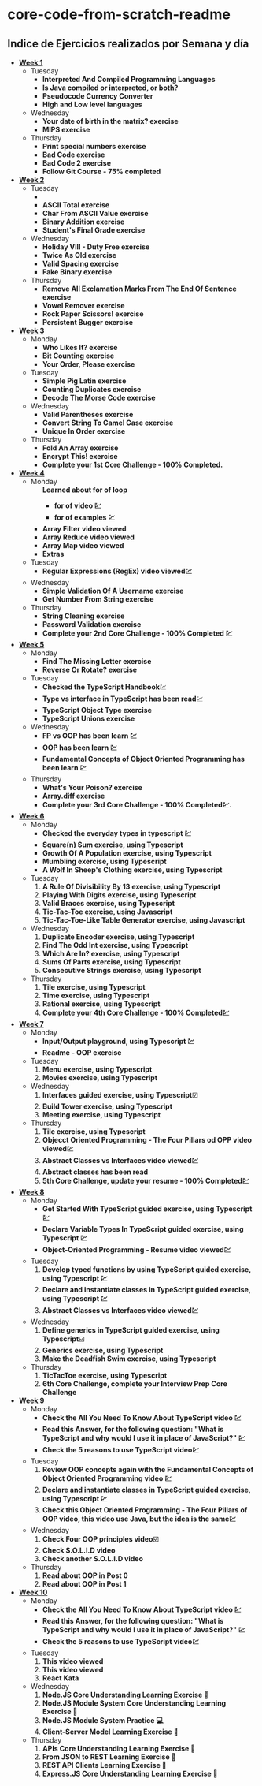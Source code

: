 # core-code-from-scratch-readme

## Indice de Ejercicios realizados por Semana y día

<ul>
	<li>
		<a href="./Week 1/Indice.md"><strong>Week 1</strong></a>
		<ul>
			<li>
				Tuesday
				<ul>
					<li><strong>Interpreted And Compiled Programming Languages</strong></li>
					<li><strong>Is Java compiled or interpreted, or both?</strong></li>
					<li><strong>Pseudocode Currency Converter</strong></li>
					<li><strong>High and Low level languages</strong></li>
				</ul>
			</li>
			<li>
				Wednesday
				<ul>
					<li><strong>Your date of birth in the matrix? exercise</strong></li>
					<li><strong>MIPS exercise</strong></li>
				</ul>
			</li>
			<li>
				Thursday
				<ul>
					<li><strong>Print special numbers exercise</strong></li>
					<li><strong>Bad Code exercise</strong></li>
					<li><strong>Bad Code 2 exercise</strong></li>
					<li><strong>Follow Git Course - 75% completed</strong>
				</ul>
			</li>
		</ul>
	</li>
	<li>
		<a href="./Week 2/Indice.md"><strong>Week 2</strong></a>
		<ul>
			<li>
				Tuesday
				<ul>
					<li><a href='#multiply'></a></li>
					<li><strong>ASCII Total exercise</strong></li>
					<li><strong>Char From ASCII Value exercise</strong></li>
					<li><strong>Binary Addition exercise</strong></li>
					<li><strong>Student's Final Grade exercise</strong></li>
				</ul>
			</li>
			<li>
				Wednesday
				<ul>
					<li><strong>Holiday VIII - Duty Free exercise</strong></li>
					<li><strong>Twice As Old exercise</strong></li>
					<li><strong>Valid Spacing exercise</strong></li>
					<li><strong>Fake Binary exercise</strong></li>
				</ul>
			</li>
			<li>
				Thursday
				<ul>
					<li><strong>Remove All Exclamation Marks From The End Of Sentence exercise</strong></li>
					<li><strong>Vowel Remover exercise</strong></li>
					<li><strong>Rock Paper Scissors! exercise</strong></li>
					<li><strong>Persistent Bugger exercise</strong></li>
				</ul>
			</li>
		</ul>
	</li>
	<li>
		<a href="./Week 3/Indice.md"><strong>Week 3</strong></a>
		<ul>
			<li>
				Monday
				<ul>
					<li><strong>Who Likes It? exercise</strong></li>
					<li><strong>Bit Counting exercise</strong></li>
					<li><strong>Your Order, Please exercise</strong></li>
				</ul>
			</li>
			<li>
				Tuesday
				<ul>
					<li><strong>Simple Pig Latin exercise</strong></li>
					<li><strong>Counting Duplicates exercise</strong></li>
					<li><strong>Decode The Morse Code exercise</strong></li>
				</ul>
			</li>
			<li>
				Wednesday
				<ul>
					<li><strong>Valid Parentheses exercise</strong></li>
					<li><strong>Convert String To Camel Case exercise</strong></li>
					<li><strong>Unique In Order exercise</strong></li>
				</ul>
			</li>
			<li>
				Thursday
				<ul>
					<li><strong>Fold An Array exercise</strong></li>
					<li><strong>Encrypt This! exercise</strong></li>
					<li><strong>Complete your 1st Core Challenge - 100% Completed.</strong></li>
				</ul>
			</li>
		</ul>
	</li>
	<li>
		<a href="./Week 4/Indice.md"><strong>Week 4</strong></a>
		<ul>
			<li>
				Monday
				<ul>
					<strong>Learned about for of loop</strong></li>
    <ul>
        <li><strong>for of video 💹</strong></li>
        <li><strong>for of examples 💹</strong></li>
    </ul>
    <li><strong>Array Filter video viewed</strong></li>
    <li><strong>Array Reduce video viewed</strong></li>
    <li><strong>Array Map video viewed</strong></li>
    <li><strong>Extras</strong></li>
				</ul>
			</li>
			<li>
				Tuesday
				<ul>
					<li><strong>Regular Expressions (RegEx) video viewed💹</strong></li>
				</ul>
			</li>
			<li>
				Wednesday
				<ul>
					<li><strong>Simple Validation Of A Username exercise</strong></li>
    <li><strong>Get Number From String exercise</strong></li>
				</ul>
			</li>
			<li>
				Thursday
				<ul>
					<li><strong>String Cleaning exercise</strong></li>
    <li><strong>Password Validation exercise</strong></li>
    <li><strong>Complete your 2nd Core Challenge - 100% Completed 💹</strong></li>
				</ul>
			</li>
		</ul>
	</li>
	<li>
		<a href="./Week 5/Indice.md"><strong>Week 5</strong></a>
		<ul>
			<li>
				Monday
				<ul>
					<li><strong>Find The Missing Letter exercise</strong></li>
    <li><strong>Reverse Or Rotate? exercise</strong></li>
				</ul>
			</li>
			<li>
				Tuesday
				<ul>
					<li><strong>Checked the TypeScript Handbook</strong>💹</li>
    <li><strong> Type vs interface in TypeScript has been read</strong>💹</li>
    <li><strong>TypeScript Object Type exercise</strong></li>
    <li><strong>TypeScript Unions exercise</strong></li>
				</ul>
			</li>
			<li>
				Wednesday
				<ul>
					<li><strong>FP vs OOP has been learn 💹</strong></li>
  <li><strong>OOP has been learn 💹</strong></li>
  <li><strong>Fundamental Concepts of Object Oriented Programming has been learn 💹</strong></li>
				</ul>
			</li>
			<li>
				Thursday
				<ul>
					<li><strong>What's Your Poison? exercise</strong></li>
  <li><strong>Array.diff exercise</strong></li>
  <li><strong>Complete your 3rd Core Challenge - 100% Completed💹.</strong></li>
				</ul>
			</li>
		</ul>
	</li>
	<li>
		<a href="./Week 6/Indice.md"><strong>Week 6</strong></a>
		<ul>
			<li>
				Monday
				<ul>
					<li><strong>Checked the everyday types in typescript 💹</strong></li>
  <li><strong>Square(n) Sum exercise, using Typescript</strong></li>
  <li><strong>Growth Of A Population exercise, using Typescript</strong></li>
  <li><strong>Mumbling exercise, using Typescript</strong></li>
  <li><strong>A Wolf In Sheep's Clothing exercise, using Typescript</strong></li>
				</ul>
			</li>
			<li>
				Tuesday
				<ol>
					<li><strong>A Rule Of Divisibility By 13 exercise, using Typescript</strong></li>
  <li><strong>Playing With Digits exercise, using Typescript</strong></li>
  <li><strong>Valid Braces exercise, using Typescript</strong></li>
  <li><strong>Tic-Tac-Toe exercise, using Javascript</strong></li>
  <li><strong>Tic-Tac-Toe-Like Table Generator exercise, using Javascript</strong></li>
				</ol>
			</li>
			<li>
				Wednesday
				<ol>
					<li><strong>Duplicate Encoder exercise, using Typescript</strong></li>
  <li><strong>Find The Odd Int exercise, using Typescript</strong></li>
  <li><strong>Which Are In? exercise, using Typescript</strong></li>
  <li><strong>Sums Of Parts exercise, using Typescript</strong></li>
  <li><strong>Consecutive Strings exercise, using Typescript</strong></li>
				</ol>
			</li>
			<li>
				Thursday
				<ol>
					  <li><strong>Tile exercise, using Typescript</strong></li>
  <li><strong>Time exercise, using Typescript</strong></li>
  <li><strong>Rational exercise, using Typescript</strong></li>
  <li><strong>Complete your 4th Core Challenge - 100% Completed💹</strong></li>
				</ol>
			</li>
		</ul>
	</li>
	<li>
		<a href="./Week 7/Indice.md"><strong>Week 7</strong></a>
		<ul>
			<li>
				Monday
				<ul>
					<li><strong>Input/Output playground, using Typescript 💹</strong></li>
  <li><strong>Readme - OOP exercise</strong></li>
				</ul>
			</li>
			<li>
				Tuesday
				<ol>
					<li><strong>Menu exercise, using Typescript</strong></li>
  <li><strong>Movies exercise, using Typescript</strong></li>
				</ol>
			</li>
			<li>
				Wednesday
				<ol>
					<li><strong>Interfaces guided exercise, using Typescript</strong>☑️</li>
  <li><strong>Build Tower exercise, using Typescript</strong></li>
  <li><strong>Meeting exercise, using Typescript</strong></li>
				</ol>
			</li>
			<li>
				Thursday
				<ol>
					  <li><strong>Tile exercise, using Typescript</strong></li>
  <li><strong>Objecct Oriented Programming - The Four Pillars od OPP video viewed💹</strong></li>
  <li><strong>Abstract Classes vs Interfaces video viewed💹</strong></li>
  <li><strong>Abstract classes has been read</strong></li>
  <li><strong>5th Core Challenge, update your resume - 100% Completed💹</strong></li>
				</ol>
			</li>
		</ul>
	</li>
	<li>
		<a href="./Week 8/Indice.md"><strong>Week 8</strong></a>
		<ul>
			<li>
				Monday
				<ul>
					<li><strong>Get Started With TypeScript guided exercise, using Typescript 💹</strong></li>
  					<li><strong>Declare Variable Types In TypeScript guided exercise, using Typescript 💹</strong></li>
  					<li><strong>Object-Oriented Programming - Resume video viewed💹</strong></li>
				</ul>
			</li>
			<li>
				Tuesday
				<ol>
					<li><strong>Develop typed functions by using TypeScript guided exercise, using Typescript 💹</strong></li>
  					<li><strong>Declare and instantiate classes in TypeScript guided exercise, using Typescript 💹</strong></li>
  					<li><strong>Abstract Classes vs Interfaces video viewed💹</strong></li>
				</ol>
			</li>
			<li>
				Wednesday
				<ol>
					<li><strong>Define generics in TypeScript guided exercise, using Typescript</strong>☑️</li>
					<li><strong>Generics exercise, using Typescript</strong></li>
					<li><strong>Make the Deadfish Swim exercise, using Typescript</strong></li>
				</ol>
			</li>
			<li>
				Thursday
				<ol>
					<li><strong>TicTacToe exercise, using Typescript</strong></li>
					<li><strong>6th Core Challenge, complete your Interview Prep Core Challenge</strong></li>
				</ol>
			</li>
		</ul>
	</li>
	<li>
		<a href="./Week 9/Indice.md"><strong>Week 9</strong></a>
		<ul>
			<li>
				Monday
				<ul>
					<li><strong>Check the All You Need To Know About TypeScript video 💹</strong></li>
  					<li><strong>Read this Answer, for the following question: "What is TypeScript and why would I use it in place of JavaScript?" 💹</strong></li>
  					<li><strong>Check the 5 reasons to use TypeScript video💹</strong></li>
				</ul>
			</li>
			<li>
				Tuesday
				<ol>
					<li><strong>Review OOP concepts again with the Fundamental Concepts of Object Oriented Programming video 💹</strong></li>
  					<li><strong>Declare and instantiate classes in TypeScript guided exercise, using Typescript 💹</strong></li>
  					<li><strong>Check this Object Oriented Programming - The Four Pillars of OOP video, this video use Java, but the idea is the same💹</strong></li>
				</ol>
			</li>
			<li>
				Wednesday
				<ol>
					<li><strong>Check Four OOP principles video</strong>☑️</li>
					<li><strong>Check S.O.L.I.D video</strong></li>
					<li><strong>Check another S.O.L.I.D video</strong></li>
				</ol>
			</li>
			<li>
				Thursday
				<ol>
					<li><strong>Read about OOP in Post 0</strong></li>
					<li><strong>Read about OOP in Post 1</strong></li>
				</ol>
			</li>
		</ul>
	</li>
	<li>
		<a href="./Week 10/Indice.md"><strong>Week 10</strong></a>
		<ul>
			<li>
				Monday
				<ul>
					<li><strong>Check the All You Need To Know About TypeScript video 💹</strong></li>
  					<li><strong>Read this Answer, for the following question: "What is TypeScript and why would I use it in place of JavaScript?" 💹</strong></li>
  					<li><strong>Check the 5 reasons to use TypeScript video💹</strong></li>
				</ul>
			</li>
			<li>
				Tuesday
				<ol>
					<li><strong>This video viewed</strong></li>
					<li><strong>This video viewed</strong></li>
					<li><strong>React Kata</strong></li>
				</ol>
			</li>
			<li>
				Wednesday
				<ol>
					<li><strong>Node.JS Core Understanding Learning Exercise 🧠</strong></li>
					<li><strong>Node.JS Module System Core Understanding Learning Exercise 🧠</strong></li>
					<li><strong>Node.JS Module System Practice 💻</strong></li>
					<li><strong>Client-Server Model Learning Exercise 🧠</strong></li>
				</ol>
			</li>
			<li>
				Thursday
				<ol>
					<li><strong>APIs Core Understanding Learning Exercise 🧠</strong></li>
					<li><strong>From JSON to REST Learning Exercise 🧠</strong></li>
					<li><strong>REST API Clients Learning Exercise 🧠</strong></li>
					<li><strong>Express.JS Core Understanding Learning Exercise 🧠</strong></li>
				</ol>
			</li>
		</ul>
	</li>
</ul>
